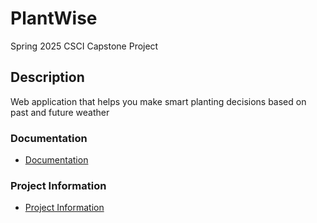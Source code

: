 # PlantWise
Spring 2025 CSCI Capstone Project

## Description
Web application that helps you make smart planting decisions based on past and future weather

### Documentation
- [Documentation](Documentation/README.md)

### Project Information
- [Project Information](PlantWise/README.md)